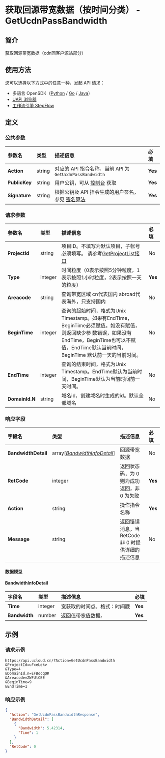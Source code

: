 # 获取回源带宽数据（按时间分类） - GetUcdnPassBandwidth

## 简介

获取回源带宽数据（cdn回客户源站部分）





## 使用方法

您可以选择以下方式中的任意一种，发起 API 请求：
- 多语言 OpenSDK（[Python](https://github.com/ucloud/ucloud-sdk-python3) / [Go](https://github.com/ucloud/ucloud-sdk-go) / [Java](https://github.com/ucloud/ucloud-sdk-java)）
- [UAPI 浏览器](https://console.ucloud.cn/uapi/detail?id=GetUcdnPassBandwidth)
- [工作流引擎 StepFlow](https://console.ucloud.cn/stepflow/manage/)

## 定义

### 公共参数

| 参数名 | 类型 | 描述信息 | 必填 |
|:---|:---|:---|:---|
| **Action**     | string  | 对应的 API 指令名称，当前 API 为 `GetUcdnPassBandwidth`                        | **Yes** |
| **PublicKey**  | string  | 用户公钥，可从 [控制台](https://console.ucloud.cn/uapi/apikey) 获取                                             | **Yes** |
| **Signature**  | string  | 根据公钥及 API 指令生成的用户签名，参见 [签名算法](api/summary/signature.md)  | **Yes** |

### 请求参数

| 参数名 | 类型 | 描述信息 | 必填 |
|:---|:---|:---|:---|
| **ProjectId** | string | 项目ID。不填写为默认项目，子帐号必须填写。 请参考[GetProjectList接口](api/summary/get_project_list) |No|
| **Type** | integer | 时间粒度（0表示按照5分钟粒度，1表示按照1小时粒度，2表示按照一天的粒度） |**Yes**|
| **Areacode** | string | 查询带宽区域 cn代表国内 abroad代表海外，只支持国内 |No|
| **BeginTime** | integer | 查询的起始时间，格式为Unix Timestamp。如果有EndTime，BeginTime必须赋值。如没有赋值，则返回缺少参 数错误，如果没有EndTime，BeginTime也可以不赋值，EndTime默认当前时间，BeginTime 默认前一天的当前时间。 |No|
| **EndTime** | integer | 查询的结束时间，格式为Unix Timestamp。EndTime默认为当前时间，BeginTime默认为当前时间前一天时间。 |No|
| **DomainId.N** | string | 域名id，创建域名时生成的id。默认全部域名 |No|

### 响应字段

| 字段名 | 类型 | 描述信息 | 必填 |
|:---|:---|:---|:---|
| **BandwidthDetail** | array[[*BandwidthInfoDetail*](#BandwidthInfoDetail)] | 回源带宽数据 |No|
| **RetCode** | integer | 返回状态码，为 0 则为成功返回，非 0 为失败 |**Yes**|
| **Action** | string | 操作指令名称 |**Yes**|
| **Message** | string | 返回错误消息，当 RetCode 非 0 时提供详细的描述信息 |No|

#### 数据模型


#### BandwidthInfoDetail

| 字段名 | 类型 | 描述信息 | 必填 |
|:---|:---|:---|:---|
| **Time** | integer | 宽获取的时间点。格式：时间戳 |**Yes**|
| **Bandwidth** | number | 返回值带宽值数据。 |**Yes**|

## 示例

### 请求示例
    
```
https://api.ucloud.cn/?Action=GetUcdnPassBandwidth
&ProjectId=uFxeLekv
&Type=4
&DomainId.n=EFBocqQR
&Areacode=ZWFUlCEE
&BeginTime=9
&EndTime=1
```

### 响应示例
    
```json
{
  "Action": "GetUcdnPassBandwidthResponse",
  "BandwidthDetail": [
    {
      "Bandwidth": 5.42314,
      "Time": 1
    }
  ],
  "RetCode": 0
}
```




